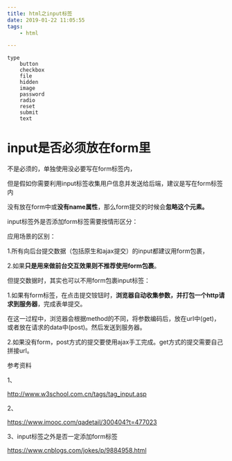 ```yaml
---
title: html之input标签
date: 2019-01-22 11:05:55
tags:
	- html

---
```




```
type
	button
	checkbox
	file
	hidden
	image
	password
	radio
	reset
	submit
	text
```

# input是否必须放在form里

不是必须的，单独使用没必要写在form标签内，

但是假如你需要利用input标签收集用户信息并发送给后端，建议是写在form标签内

没有放在form中或**没有name属性**，那么form提交的时候会**忽略这个元素。**



input标签外是否添加form标签需要按情形区分：

应用场景的区别：

1.所有向后台提交数据（包括原生和ajax提交）的input都建议用form包裹，

2.如果**只是用来做前台交互效果则不推荐使用form包裹**。

但提交数据时，其实也可以不用form包裹input标签：

1.如果有form标签，在点击提交铵钮时，**浏览器自动收集参数，并打包一个http请求到服务器**，完成表单提交。

在这一过程中，浏览器会根据method的不同，将参数编码后，放在urI中(get)，或者放在请求的data中(post)。然后发送到服务器。



2.如果没有form，post方式的提交要使用ajax手工完成。get方式的提交需要自己拼接url。



参考资料

1、

http://www.w3school.com.cn/tags/tag_input.asp

2、

https://www.imooc.com/qadetail/300404?t=477023

3、input标签之外是否一定添加form标签

https://www.cnblogs.com/jokes/p/9884958.html